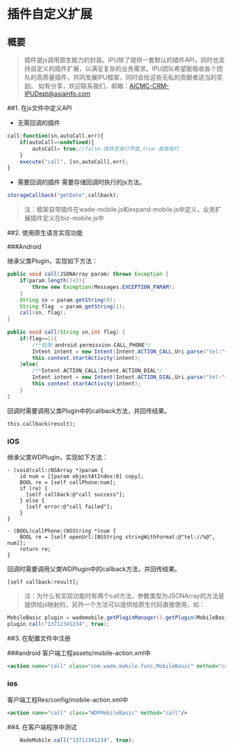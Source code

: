 # 插件自定义扩展

概要
---
>插件是js调用原生能力的封装。IPU除了提供一套默认的插件API，同时也支持自定义的插件扩展，以满足复杂的业务需求。IPU团队希望能吸收各个团队的高质量插件，共同发展IPU框架，同时会给这些无私的贡献者适当的奖励。
如有分享，欢迎联系我们，邮箱：AICMC-CRM-IPUDept@asiainfo.com

##1. 在js文件中定义API
- 无需回调的插件
```javascript
call:function(sn,autoCall,err){
    if(autoCall==undefined){
        autoCall= true;//false-跳转至拨打界面,true-直接拨打
    }
    execute("call", [sn,autoCall],err);
}
```
- 需要回调的插件
需要存储回调时执行的js方法。
```javascript
storageCallback("getDate",callback);
```

>注：框架自带插件在wade-mobile.js和expand-mobile.js中定义，业务扩展插件定义在biz-mobile.js中

##2. 使用原生语言实现功能

###Android

继承父类Plugin，实现如下方法：
```java
public void call(JSONArray param) throws Exception {
    if(param.length()<2){
        throw new Exception(Messages.EXCEPTION_PARAM);
    }
    String sn = param.getString(0);
    String flag  = param.getString(1);
    call(sn, flag);
}
	
public void call(String sn,int flag) {
    if(flag==1){
        /**权限:android.permission.CALL_PHONE*/
        Intent intent = new Intent(Intent.ACTION_CALL,Uri.parse("tel:"+ sn));
        this.context.startActivity(intent);
    }else{
        /**Intent.ACTION_CALL|Intent.ACTION_DIAL*/
        Intent intent = new Intent(Intent.ACTION_DIAL,Uri.parse("tel:"+ sn));
        this.context.startActivity(intent);
    }
}
```
回调时需要调用父类Plugin中的callback方法，并回传结果。
```
this.callback(result);
```

### iOS

继承父类WDPlugin，实现如下方法：

```Object-C
- (void)call:(NSArray *)param {
    id num = [[param objectAtIndex:0] copy];
    BOOL re = [self callPhone:num];
    if (re) {
      [self callback:@"call success"];
    } else {
      [self error:@"call failed"];
    }
}

- (BOOL)callPhone:(NSString *)num {
    BOOL re = [self openUrl:[NSString stringWithFormat:@"tel://%@", num]];
    return re;
}
```

回调时需要调用父类WDPlugin中的callback方法，并回传结果。

```
[self callback:result];
```

> 注：为什么有实现功能时有两个call方法，参数类型为JSONArray的方法是提供给js映射的，另外一个方法可以提供给原生代码直接使用，如：

```java
MobileBasic plugin = wademobile.getPluginManager().getPlugin(MobileBasic.class);
plugin.call("13712341234", true);
```

##3. 在配置文件中注册

###android
客户端工程assets/mobile-action.xml中
```xml
<action name="call" class="com.wade.mobile.func.MobileBasic" method="call"/>
```

### ios

客户端工程Res/config/mobile-action.xml中

```xml
<action name="call" class="WDFMobileBasic" method="call"/>
```



##4. 在客户端程序中测试

```javascript
    WadeMobile.call("13712341234", true);
```